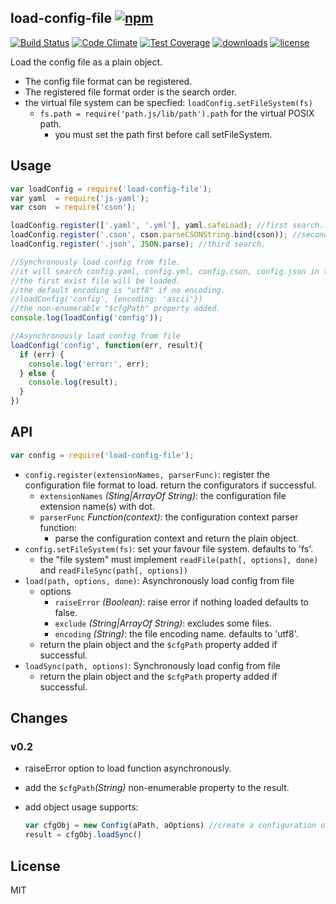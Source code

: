 ## load-config-file [![npm](https://img.shields.io/npm/v/load-config-file.svg)](https://npmjs.org/package/load-config-file)

[![Build Status](https://img.shields.io/travis/snowyu/load-config-file.js/master.svg)](http://travis-ci.org/snowyu/load-config-file.js)
[![Code Climate](https://codeclimate.com/github/snowyu/load-config-file.js/badges/gpa.svg)](https://codeclimate.com/github/snowyu/load-config-file.js)
[![Test Coverage](https://codeclimate.com/github/snowyu/load-config-file.js/badges/coverage.svg)](https://codeclimate.com/github/snowyu/load-config-file.js/coverage)
[![downloads](https://img.shields.io/npm/dm/load-config-file.svg)](https://npmjs.org/package/load-config-file)
[![license](https://img.shields.io/npm/l/load-config-file.svg)](https://npmjs.org/package/load-config-file)

Load the config file as a plain object.

* The config file format can be registered.
* The registered file format order is the search order.
* the virtual file system can be specfied: `loadConfig.setFileSystem(fs)`
  * `fs.path = require('path.js/lib/path').path` for the  virtual POSIX path.
    * you must set the path first before call setFileSystem.

## Usage

```js
var loadConfig = require('load-config-file');
var yaml  = require('js-yaml');
var cson  = require('cson');

loadConfig.register(['.yaml', '.yml'], yaml.safeLoad); //first search.
loadConfig.register('.cson', cson.parseCSONString.bind(cson)); //second search
loadConfig.register('.json', JSON.parse); //third search.

//Synchronously load config from file.
//it will search config.yaml, config.yml, config.cson, config.json in the current folder.
//the first exist file will be loaded.
//the default encoding is "utf8" if no encoding.
//loadConfig('config', {encoding: 'ascii'})
//the non-enumerable "$cfgPath" property added.
console.log(loadConfig('config'));

//Asynchronously load config from file
loadConfig('config', function(err, result){
  if (err) {
    console.log('error:', err);
  } else {
    console.log(result);
  }
})

```

## API

```js
var config = require('load-config-file');
```

* `config.register(extensionNames, parserFunc)`: register the configuration file format to
  load. return the configurators if successful.
  * `extensionNames` *(Sting|ArrayOf String)*: the configuration file extension name(s)
    with dot.
  * `parserFunc` *Function(context)*: the configuration context parser function:
    * parse the configuration context and return the plain object.
* `config.setFileSystem(fs)`: set your favour file system. defaults to 'fs'.
  * the "file system" must implement `readFile(path[, options], done)` and `readFileSync(path[, options])`
* `load(path, options, done)`: Asynchronously load config from file
  * options
    * `raiseError` *(Boolean)*: raise error if nothing loaded defaults to false.
    * `exclude` *(String|ArrayOf String)*: excludes some files.
    * `encoding` *(String)*: the file encoding name. defaults to 'utf8'.
  * return the plain object and the `$cfgPath` property added if successful.
* `loadSync(path, options)`: Synchronously load config from file
  * return the plain object and the `$cfgPath` property added if successful.

## Changes

### v0.2

+ raiseError option to load function asynchronously.
+ add the `$cfgPath`*(String)* non-enumerable property to the result.
+ add object usage supports:

    ```js
    var cfgObj = new Config(aPath, aOptions) //create a configuration object.
    result = cfgObj.loadSync()
    ```

## License

MIT
